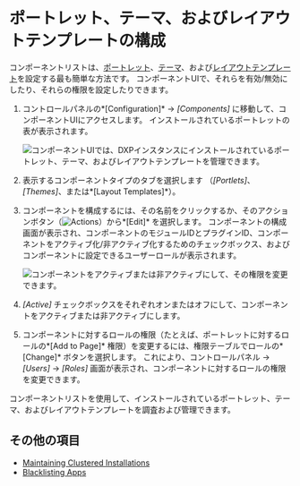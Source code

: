 # ポートレット、テーマ、およびレイアウトテンプレートの構成

コンポーネントリストは、[ポートレット](https://help.liferay.com/hc/en-us/articles/360029046351-Introduction-to-Portlets)、[テーマ](https://help.liferay.com/hc/en-us/articles/360035581011-UI-Architecture#themes)、および[レイアウトテンプレート](https://help.liferay.com/hc/en-us/articles/360028726612-Layout-Templates)を設定する最も簡単な方法です。 コンポーネントUIで、それらを有効/無効にしたり、それらの権限を設定したりできます。

1.  コントロールパネルの*[Configuration]* → *[Components]* に移動して、コンポーネントUIにアクセスします。 インストールされているポートレットの表が表示されます。

    ![コンポーネントUIでは、DXPインスタンスにインストールされているポートレット、テーマ、およびレイアウトテンプレートを管理できます。](./managing-apps/configuring-portlets-themes-and-layout-templates/images/01.png)

2.  表示するコンポーネントタイプのタブを選択します （*[Portlets]*、*[Themes]*、または*[Layout Templates]*）。

3.  コンポーネントを構成するには、その名前をクリックするか、そのアクションボタン（![Actions](./managing-apps/configuring-portlets-themes-and-layout-templates/images/02.png)）から*[Edit]* を選択します。 コンポーネントの構成画面が表示され、コンポーネントのモジュールIDとプラグインID、コンポーネントをアクティブ化/非アクティブ化するためのチェックボックス、およびコンポーネントに設定できるユーザーロールが表示されます。

    ![コンポーネントをアクティブまたは非アクティブにして、その権限を変更できます。](./managing-apps/configuring-portlets-themes-and-layout-templates/images/03.png)

4.  *[Active]* チェックボックスをそれぞれオンまたはオフにして、コンポーネントをアクティブまたは非アクティブにします。

5.  コンポーネントに対するロールの権限（たとえば、ポートレットに対するロールの*[Add to Page]* 権限）を変更するには、権限テーブルでロールの*[Change]* ボタンを選択します。 これにより、コントロールパネル → *[Users]* → *[Roles]* 画面が表示され、コンポーネントに対するロールの権限を変更できます。

コンポーネントリストを使用して、インストールされているポートレット、テーマ、およびレイアウトテンプレートを調査および管理できます。

## その他の項目

  - [Maintaining Clustered Installations](../../installation-and-upgrades/maintaining-a-liferay-installation/maintaining-clustered-installations.md)
  - [Blacklisting Apps](./blacklisting-apps.md)
